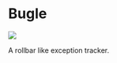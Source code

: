 # Bugle

[![](https://github.com/bugle-tracker/bugle/workflows/Test/badge.svg)](https://github.com/bugle-tracker/bugle/actions)

A rollbar like exception tracker.
